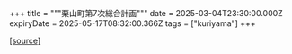 +++
title = """栗山町第7次総合計画"""
date = 2025-03-04T23:30:00.000Z
expiryDate = 2025-05-17T08:32:00.366Z
tags = ["kuriyama"]
+++


[[source]](https://www.town.kuriyama.hokkaido.jp/soshiki/31/21905.html)
